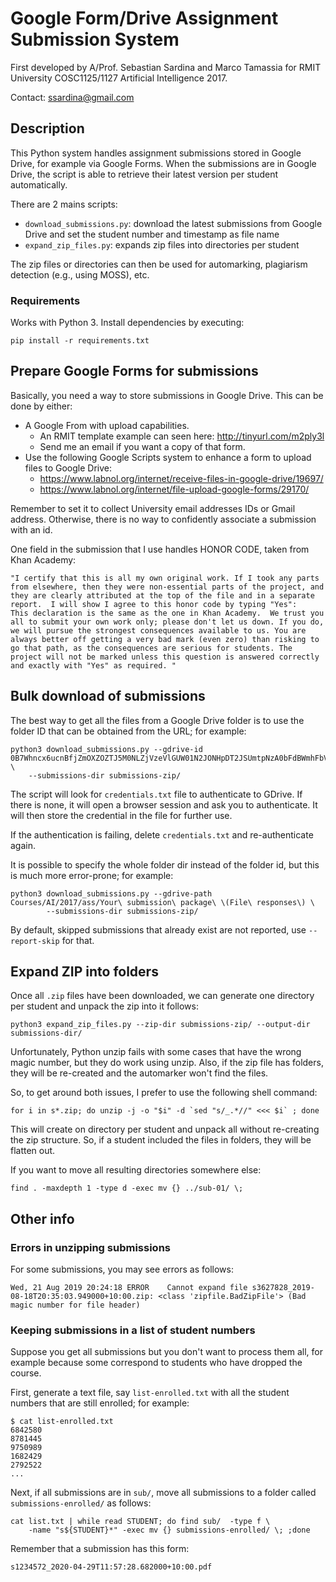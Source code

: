 # Google Form/Drive Assignment Submission System #

First developed by A/Prof. Sebastian Sardina and Marco Tamassia for RMIT University COSC1125/1127 Artificial Intelligence 2017.

Contact: ssardina@gmail.com

## Description

This Python system handles assignment submissions stored in Google Drive, for example via Google Forms. 
When the submissions are in Google Drive, the script is able to retrieve their latest version per student automatically.

There are 2 mains scripts:

- `download_submissions.py`: 
    download the latest submissions from Google Drive and set the student number and timestamp as file name
- `expand_zip_files.py`:
    expands zip files into directories per student

The zip files or directories can then be used for automarking, plagiarism detection (e.g., using MOSS), etc.

### Requirements

Works with Python 3. Install dependencies by executing:

```shell
pip install -r requirements.txt
```

## Prepare Google Forms for submissions

Basically, you need a way to store submissions in Google Drive. This can be done by either:

- A Google From with upload capabilities.
  - An RMIT template example can seen here: http://tinyurl.com/m2ply3l
  - Send me an email if you want a copy of that form.
- Use the following Google Scripts system to enhance a form to upload files to Google Drive:
  - https://www.labnol.org/internet/receive-files-in-google-drive/19697/
  - https://www.labnol.org/internet/file-upload-google-forms/29170/

Remember to set it to collect University email addresses IDs or Gmail address.  Otherwise, there is no way to confidently associate a submission with an id.

One field in the submission that I use handles HONOR CODE, taken from Khan Academy:

```
"I certify that this is all my own original work. If I took any parts from elsewhere, then they were non-essential parts of the project, and they are clearly attributed at the top of the file and in a separate report.  I will show I agree to this honor code by typing "Yes":
This declaration is the same as the one in Khan Academy.  We trust you all to submit your own work only; please don't let us down. If you do, we will pursue the strongest consequences available to us. You are always better off getting a very bad mark (even zero) than risking to go that path, as the consequences are serious for students. The project will not be marked unless this question is answered correctly and exactly with "Yes" as required. "
```

## Bulk download of submissions

The best way to get all the files from a Google Drive folder is to use the folder ID that can be obtained from the URL; for example:

```shell
python3 download_submissions.py --gdrive-id 0B7Whncx6ucnBfjZmOXZOZTJ5M0NLZjVzeVlGUW01N2JONHpDT2JSUmtpNzA0bFdBWmhFbVU \
    --submissions-dir submissions-zip/
```

The script will look for `credentials.txt` file to authenticate to GDrive. If there is none, it will open a browser session and ask you to authenticate. It will then store the credential in the file for further use. 

If the authentication is failing, delete `credentials.txt` and re-authenticate again.

It is possible to specify the whole folder dir instead of the folder id, but this is much more error-prone; for example:

```shell
python3 download_submissions.py --gdrive-path Courses/AI/2017/ass/Your\ submission\ package\ \(File\ responses\) \
        --submissions-dir submissions-zip/
```

By default, skipped submissions that already exist are not reported, use `--report-skip` for that.

## Expand ZIP into folders

Once all `.zip` files have been downloaded, we can generate one directory per student and unpack the zip into it follows:

```shell
python3 expand_zip_files.py --zip-dir submissions-zip/ --output-dir submissions-dir/
```

Unfortunately, Python unzip fails with some cases that have the wrong magic number, but they do work using unzip. Also, if the zip file has folders, they will be re-created and the automarker won't find the files.

So, to get around both issues, I prefer to use the following shell command:

```shell
for i in s*.zip; do unzip -j -o "$i" -d `sed "s/_.*//" <<< $i` ; done
```

This will create on directory per student and unpack all without re-creating the zip structure. So, if a student included the files in folders, they will be flatten out.

If you want to move all resulting directories somewhere else:

```shell
find . -maxdepth 1 -type d -exec mv {} ../sub-01/ \;
```

## Other info

### Errors in unzipping submissions

For some submissions, you may see errors as follows:

```shell
Wed, 21 Aug 2019 20:24:18 ERROR    Cannot expand file s3627828_2019-08-18T20:35:03.949000+10:00.zip: <class 'zipfile.BadZipFile'> (Bad magic number for file header)
```


### Keeping submissions in a list of student numbers

Suppose you get all submissions but you don't want to process them all, for example because some correspond to students who have dropped the course.

First, generate a text file, say `list-enrolled.txt` with all the student numbers that are still enrolled; for example:

```
$ cat list-enrolled.txt
6842580
8781445
9750989
1682429
2792522
...
```

Next, if all submissions are in `sub/`, move all submissions to a folder called `submissions-enrolled/` as follows:

```shell
cat list.txt | while read STUDENT; do find sub/  -type f \
    -name "s${STUDENT}*" -exec mv {} submissions-enrolled/ \; ;done
```

Remember that a submission has this form:

```
s1234572_2020-04-29T11:57:28.682000+10:00.pdf
```